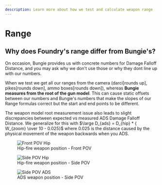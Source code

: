 ```yaml
---
description: Learn more about how we test and calculate weapon range
---
```


# Range

## Why does Foundry's range differ from Bungie's?

On occasion, Bungie provides us with concrete numbers for Damage Falloff Distance, and you may ask why we don't use those or why they dont line up with our numbers. 

When we test we get all our ranges from the camera (darci[rounds up], pikes[rounds down], ammo boxes[rounds down]), whereas **Bungie measures from the root of the gun model**. This can cause static offsets between our numbers and Bungie's numbers that make the slopes of our Range formulas correct but the start and end points to be different.

The weapon model root measurement issue also leads to slight discrepancies between expected vs measured ADS Damage Falloff Distance. We generalize for this with $\large D_{ads} = D_{hip} * { W_{zoom}  \over 10 - 0.025}$ where $0.025$ is the distance caused by the physical movement of the weapon backwards when you ADS.


<figure>
    <img src="https://raw.githubusercontent.com/oh-yes-0-fps/hot-metal/main/docs/faq/assets/front_hip_mod.jpg" alt="Front POV Hip" />
    <figcaption>Hip-fire weapon position - Front POV</figcaption>
</figure>

<figure>
    <img src="https://raw.githubusercontent.com/oh-yes-0-fps/hot-metal/main/docs/faq/assets/side_hip_mod.jpg" alt="Side POV Hip" />
    <figcaption>Hip-fire weapon position - Side POV</figcaption>
</figure>


<figure>
    <img src="https://raw.githubusercontent.com/oh-yes-0-fps/hot-metal/main/docs/faq/assets/side_ads_mod.jpg" alt="Side POV ADS" />
    <figcaption>ADS weapon position - Side POV</figcaption>
</figure>

